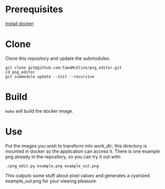 # Prerequisites

[Install docker](https://docs.docker.com/get-docker/).

# Clone

Clone this repository and update the submodules:

```
git clone git@github.com:TamaMcGlinn/png_editor.git
cd png_editor
git submodule update --init --recursive
```

# Build

`make` will build the docker image.

# Use

Put the images you wish to transform into work_dir; this directory is mounted in docker so the application can access it. There is one example png already in the repository, so you can try it out with:

`./png_edit.py example.png example_out.png`

This outputs some stuff about pixel values and generates a cyanized example_out.png for your viewing pleasure.

